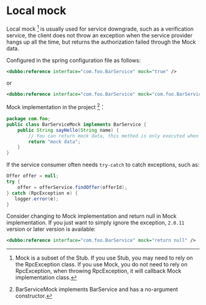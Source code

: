 # Local mock

Local mock [^1] is usually used for service downgrade, such as a verification service, the client does not throw an exception when the service provider hangs up all the time, but returns the authorization failed through the Mock data.

Configured in the spring configuration file as follows:

```xml
<dubbo:reference interface="com.foo.BarService" mock="true" />
```

or

```xml
<dubbo:reference interface="com.foo.BarService" mock="com.foo.BarServiceMock" />
```

Mock implementation in the project [^2]：

```java
package com.foo;
public class BarServiceMock implements BarService {
    public String sayHello(String name) {
        // You can return mock data, this method is only executed when an RpcException is thrown.
        return "mock data";
    }
}
```

If the service consumer often needs `try-catch` to catch exceptions, such as:

```java
Offer offer = null;
try {
    offer = offerService.findOffer(offerId);
} catch (RpcException e) {
   logger.error(e);
}
```

Consider changing to Mock implementation and return null in Mock implementation. If you just want to simply ignore the exception, `2.0.11` version or later version is available:

```xml
<dubbo:reference interface="com.foo.BarService" mock="return null" />
```

[^1]: Mock is a subset of the Stub. If you use Stub, you may need to rely on the RpcException class. If you use Mock, you do not need to rely on RpcException, when throwing RpcException, it will callback Mock implementation class.
[^2]: BarServiceMock implements BarService and has a no-argument constructor.

